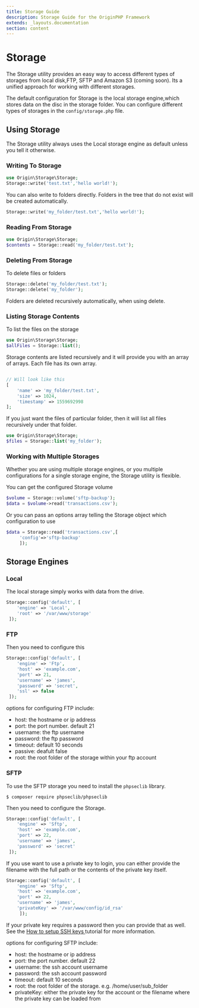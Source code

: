```yaml
---
title: Storage Guide
description: Storage Guide for the OriginPHP Framework
extends: _layouts.documentation
section: content
---
```

# Storage

The Storage utility provides an easy way to access different types of storages from local disk,FTP, SFTP and Amazon S3 (coming soon). Its a unified approach for working with different storages.

The default configuration for Storage is the local storage engine,which stores data on the disc in the storage folder. You can configure different types of storages in the `config/storage.php` file.

## Using Storage

The Storage utility always uses the Local storage engine as default unless you tell it otherwise.

### Writing To Storage

```php
use Origin\Storage\Storage;
Storage::write('test.txt','hello world!');
```

You can also write to folders directly. Folders in the tree that do not exist will be created automatically.

```php
Storage::write('my_folder/test.txt','hello world!');
```

### Reading From Storage

```php
use Origin\Storage\Storage;
$contents = Storage::read('my_folder/test.txt');
```

### Deleting From Storage

To delete files or folders

```php
Storage::delete('my_folder/test.txt');
Storage::delete('my_folder');
```

Folders are deleted recursively automatically, when using delete.

### Listing Storage Contents

To list the files on the storage

```php
use Origin\Storage\Storage;
$allFiles = Storage::list();
```

Storage contents are listed recursively and it will provide you with an array of arrays. Each file has its own array.

```php

// Will look like this
[
    'name' => 'my_folder/test.txt',
    'size' => 1024,
    'timestamp' => 1559692998
];

```

If you just want the files of particular folder, then it will list all files recursively under that folder.

```php
use Origin\Storage\Storage;
$files = Storage::list('my_folder');
```

### Working with Multiple Storages


Whether you are using multiple storage engines, or you multiple configurations for a single storage engine, the Storage utility is flexible.

You can get the configured Storage volume

```php
$volume = Storage::volume('sftp-backup');
$data = $volume->read('transactions.csv');
```

Or you can pass an options array telling the Storage object which configuration to use

```php
$data = Storage::read('transactions.csv',[
     'config'=>'sftp-backup'
     ]);
```

## Storage Engines

### Local

The local storage simply works with data from the drive.

```php
Storage::config('default', [
    'engine' => 'Local',
    'root' => '/var/www/storage'
 ]);
```

### FTP

Then you need to configure this

```php
Storage::config('default', [
    'engine' => 'Ftp',
    'host' => 'example.com',
    'port' => 21,
    'username' => 'james',
    'password' => 'secret',
    'ssl' => false
 ]);
```

options for configuring FTP include:

- host: the hostname or ip address
- port: the port number. default 21
- username: the ftp username
- password: the ftp password
- timeout: default 10 seconds
- passive: deafult false
- root: the root folder of the storage within your ftp account

### SFTP

To use the SFTP storage you need to install the `phpseclib` library.

```linux
$ composer require phpseclib/phpseclib
```

Then you need to configure the Storage.

```php
Storage::config('default', [
    'engine' => 'Sftp',
    'host' => 'example.com',
    'port' => 22,
    'username' => 'james',
    'password' => 'secret'
 ]);
```

If you use want to use a private key to login, you can either provide the filename with the full path or the contents of the private key itself.


```php
Storage::config('default', [
    'engine' => 'Sftp',
    'host' => 'example.com',
    'port' => 22,
    'username' => 'james',
    'privateKey' => '/var/www/config/id_rsa'
     ]);
```

If your private key requires a password then you can provide that as well. See the [How to setup SSH keys ](https://linuxize.com/post/how-to-set-up-ssh-keys-on-ubuntu-1804/) tutorial for more information.

options for configuring SFTP include:

- host: the hostname or ip address
- port: the port number. default 22
- username: the ssh account username
- password: the ssh account password
- timeout: default 10 seconds
- root: the root folder of the storage. e.g. /home/user/sub_folder
- privateKey: either the private key for the account or the filename where the private key can be loaded from
